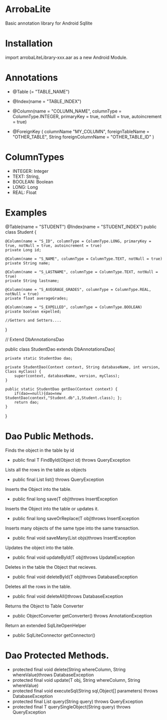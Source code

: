 # ArrobaLite
Basic annotation library for Android Sqllite

# Installation
import arrobaLiteLibrary-xxx.aar as a new Android Module.

# Annotations

* @Table (= "TABLE_NAME")

* @Index(name = "TABLE_INDEX")

* @Column(name = "COLUMN_NAME", columnType = ColumnType.INTEGER, primaryKey = true, notNull = true, autoincrement = true)

* @ForeignKey ( columnName "MY_COLUMN", foreignTableName = "OTHER_TABLE", String foreignColumnName = "OTHER_TABLE_ID" )

# ColumnTypes
* INTEGER: Integer
* TEXT: String, 
* BOOLEAN: Boolean 
* LONG: Long 
* REAL: Float

# Examples

@Table(name = "STUDENT")
@Index(name = "STUDENT_INDEX")
public class Student {

    @Column(name = "S_ID", columnType = ColumnType.LONG, primaryKey = true, notNull = true, autoincrement = true)
    private Long id;

    @Column(name = "S_NAME", columnType = ColumnType.TEXT, notNull = true)
    private String name;

    @Column(name = "S_LASTNAME", columnType = ColumnType.TEXT, notNull = true)
    private String lastname;

    @Column(name = "S_AVEGRAGE_GRADES", columnType = ColumnType.REAL, notNull = true)
    private float averageGrades;

    @Column(name = "S_EXPELLED", columnType = ColumnType.BOOLEAN)
    private boolean expelled;

    //Getters and Setters....
}

// Extend DbAnnotationsDao

public class StudentDao extends DbAnnotationsDao{

    private static StudentDao dao;

    private StudentDao(Context context, String databaseName, int version, Class myClass) {
        super(context, databaseName, version, myClass);
    }

    public static StudentDao getDao(Context context) {
        if(dao==null){dao=new StudentDao(context,"Student.db",1,Student.class); };
        return dao;
    }
    
}

# Dao Public Methods.

Finds the object in the table by id
* public final T FindById(Object id) throws QueryException

Lists all the rows in the table as objects
* public final List<T> list() throws QueryException

Inserts the Object into the table. 
* public final long save(T obj)throws InsertException

Inserts the Object into the table or updates it. 
* public final long saveOrReplace(T obj)throws InsertException

Inserts many objects of the same type into the same transaction.
* public final void saveMany(List<T> objs)throws InsertException
    
Updates the object into the table.
* public final void updateById(T obj)throws UpdateException

Deletes in the table the Object that recieves.
* public final void deleteById(T obj)throws DatabaseException

Deletes all the rows in the table.
* public final void deleteAll()throws DatabaseException

Returns the Object to Table Converter
* public ObjectConverter getConverter() throws AnnotationException 

Return an extended SqlLiteOpenHelper
* public SqlLiteConnector getConnector()

# Dao Protected Methods.

* protected final void delete(String whereColumn, String whereValue)throws DatabaseException
* protected final void update(T obj, String whereColumn, String whereValue)
* protected final void executeSql(String sql,Object[] parameters) throws DatabaseException
* protected final List<ResultObject> query(String query) throws QueryException
* protected final T querySingleObject(String query) throws QueryException

